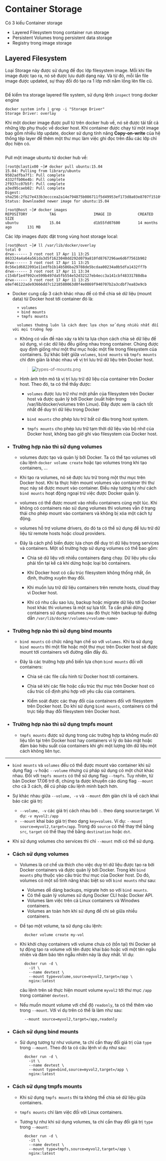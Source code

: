 # Container Storage
Có 3 kiểu Container storage

  - Layered Filesystem trong container run storage
  - Persistent Volumes trong persistent data storage
  - Registry trong image storage

## Layered Filesystem

Loại Storage này được sử dụng để đọc lớp filesystem image. Mỗi khi file image được tạo ra, nó sẽ được lưu dưới dạng này. Và từ đó, mỗi lần file image được updated, sự thay đổi đó tạo ra 1 lớp mới nằm lồng lên file cũ.

<img src="">

Để kiểm tra storage layered file system, sử dụng lệnh `inspect` trong docker engine

```
docker system info | grep -i "Storage Driver"
Storage Driver: overlay
```

Khi một docker image được pull từ trên docker hub về, nó sẽ được tải tất cả những lớp phụ thuộc về docker host. Khi container được chạy từ một image  bao gồm nhiều lớp update, docker sử dụng tính năng **Copy-on-write** của hệ thống tệp layer để thêm một thư mục làm việc ghi đọc trên đầu các lớp chỉ đọc hiện có.

<img src="">

Pull một image ubuntu từ docker hub về:

```
[root@clastix00 ~]# docker pull ubuntu:15.04
15.04: Pulling from library/ubuntu
9502adfba7f1: Pull complete
4332ffb06e4b: Pull complete
2f937cc07b5f: Pull complete
a3ed95caeb02: Pull complete
Digest: sha256:2fb27e433b3ecccea2a14e794875b086711f5d49953ef173d8a03e8707f1510f
Status: Downloaded newer image for ubuntu:15.04

[root@host ~]# docker images
REPOSITORY          TAG                 IMAGE ID            CREATED             SIZE
ubuntu              15.04               d1b55fd07600        14 months ago       131 MB
```

Các lớp images được đặt trong vùng host storage local:

```
[root@host ~]# ll /var/lib/docker/overlay
total 0
drwx------ 3 root root 17 Apr 11 13:25 863324a4a64a561da3d5f1623040dd292d079a810fd8767296ae6d6f7561b902
drwx------ 3 root root 17 Apr 11 13:25 8c56e1d6822091e11edfb1b14b586ba29788de5bcdaa00234a0b5dfa1432ff7b
drwx------ 3 root root 17 Apr 11 13:34 c154bf1e4f992ce599b497da5fb554e52d32127eb4ecc3a141cbf48331788dba
drwx------ 3 root root 17 Apr 11 13:25 e8ef46122ade93666dd7c1218580063d0f4e0869f940707b2a3cdbf7ea83e9cb
```
- Docker cung cấp 3 cách khác nhau để có thể chia sẻ dữ liệu (mount data) từ Docker host tới container đó là:

        + volumes
        + bind mounts
        + tmpfs mounts

        volumes thường luôn là cách được lựa chọn sử dụng nhiều nhất đối với mọi trường hợp

    - Không có vấn đề nào xảy ra khi ta lựa chọn cách chia sẻ dữ liệu để sử dụng, vì các dữ liệu đều giống nhau trong container. Chúng được quy định giống như một thư mục hoặc một file trong filesystem của containers. Sự khác biệt giữa `volumes`, `bind mounts` và `tmpfs mounts` chỉ đơn giản là khác nhau về vị trí lưu trữ dữ liệu trên Docker host.

        > ![types-of-mounts.png](../../images/types-of-mounts.png)

    - Hình ảnh trên mô tả vị trí lưu trữ dữ liệu của container trên Docker host. Theo đó, ta có thể thấy được:

        + `volumes` được lưu trữ như một phần của filesystem trên Docker host và được quản lý bởi Docker (xuất hiện trong /var/lib/docker/volumes trên Linux).  Đây được xem là cách tốt nhất để duy trì dữ liệu trong Docker

        + `bind mounts` cho phép lưu trữ bất cứ đâu trong host system. 

        + `tmpfs mounts` cho phép lưu trữ tạm thời dữ liệu vào bộ nhớ của Docker host, không bao giờ ghi vào filesystem của Docker host.

- ### <a name="volumes"> Trường hợp nào thì sử dụng volumes</a>

    - volumes được tạo và quản lý bởi Docker. Ta có thể tạo volumes với câu lệnh `docker volume create` hoặc tạo volumes trong khi tạo containers, ...

    - Khi tạo ra volumes, nó sẽ được lưu trữ trong một thư mục trên Docker host. Khi ta thực hiện mount volumes vào container thì thư mục này sẽ được mount vào container. Điều này tương tự như cách `bind mounts` hoạt động ngoại trừ việc được Docker quản lý.

    - volumes có thể được mount vào nhiểu containers cùng một lúc. Khi không có containers nào sử dụng volumes thì volumes vẫn ở trạng thái cho phép mount vào containers và không bị xóa một cách tự động.

    - volumes hỗ trợ volume drivers, do đó ta có thể sử dụng để lưu trữ dữ liệu từ remote hosts hoặc cloud providers.

    - Đây là cách phổ biến được lựa chọn để duy trì dữ liệu trong services và containers. Một số trường hợp sử dụng volumes có thể bao gồm:

        + Chia sẻ dữ liệu với nhiều containers đang chạy. Dữ liệu yêu cầu phải tồn tại kể cả khi dừng hoặc loại bỏ containers.

        + Khi Docker host có cấu trúc filesystem không thống nhất, ổn định, thường xuyên thay đổi.

        + Khi muốn lưu trữ dữ liệu containers trên remote hosts, cloud thay vì Docker host.

        + Khi có nhu cầu sao lưu, backup hoặc migrate dữ liệu tới Docker host khác thì volumes là một sự lựa tốt. Ta cần phải dừng containers sử dụng volumes sau đó thực hiện backup tại đường dẫn `/var/lib/docker/volumes/<volume-name>`


- ### <a name="bind-mounts"> Trường hợp nào thì sử dụng bind mounts</a>

    - `bind mounts` có chức năng hạn chế so với `volumes`. Khi ta sử dụng `bind mounts` thì một file hoặc một thư mục trên Docker host sẽ được mount tới containers với đường dẫn đầy đủ.

    - Đây là các trường hợp phổ biến lựa chọn `bind mounts` đối với containers:

        + Chia sẻ các file cấu hình từ Docker host tới containers. 

        + Chia sẻ khi các file hoặc cấu trúc thư mục trên Docker host có cấu trúc cố định phù hợp với yêu cầu của containers.

        + Kiểm soát được các thay đổi của containers đối với filesystem trên Docker host. Do khi sử dụng `bind mounts`, containers có thể trực tiếp thay đổi filesystem trên Docker host.

- ### <a name="tmpfs"> Trường hợp nào thì sử dụng tmpfs mount</a>

    - `tmpfs mounts` được sử dụng trong các trường hợp ta không muốn dữ liệu tồn tại trên Docker host hay containers vì lý do bảo mật hoặc đảm bảo hiệu suất của containers khi ghi một lượng lớn dữ liệu một cách không liên tục.

____

- `bind mounts` và `volumes` đều có thể được mount vào container khi sử dụng flag `-v` hoặc `--volume` nhưng cú pháp sử dụng có một chút khác nhau. Đối với `tmpfs mounts` có thể sử dụng flag `--tmpfs`. Tuy nhiên, từ bản Docker 17.06 trở đi, chúng ta được khuyến cáo dùng flag `--mount` cho cả 3 cách, để cú pháp câu lệnh minh bạch hơn.

- Sự khác nhau giữa `--volume, -v` và `--mount` đơn giản chỉ là về cách khai báo các giá trị:

    + `--volume, -v` các giá trị cách nhau bới `:`. theo dạng source:target. Ví dụ: `-v myvol2:/app`
    + `--mount` khai báo giá trị theo dạng `key=values`. Ví dụ: `--mount source=myvol2,target=/app`. Trong đó `source` có thể thay thế bằng `src`, `target` có thể thay thế bằng `destination` hoặc `dst`.

- Khi sử dụng volumes cho services thì chỉ `--mount` mới có thể sử dụng.

- ### <a name="use-volumes"> Cách sử dụng volumes</a>

    - Volumes là cơ chế ưa thích cho việc duy trì dữ liệu được tạo ra bởi Docker containers và được quản lý bởi Docker. Trong khi `bind mounts` phụ thuộc vào cấu trúc thư mục của Docker host. Do đó, volumes có một số tính năng khác biệt so với `bind mounts` như sau:

        + Volumes dễ dàng backups, migrate hơn so với `bind mounts`.
        + Có thể quản lý volumes sử dụng Docker CLI hoặc Docker API.
        + Volumes làm việc trên cả Linux containers và Winodws containers.
        + Volumes an toàn hơn khi sử dụng để chi sẻ giữa nhiều containers.

    - Để tạo một volume, ta sử dụng câu lệnh:

            docker volume create my-vol

    - Khi khởi chạy containers với volume chưa có (tồn tại) thì Docker sẽ tự động tạo ra volume với tên được khai báo hoặc với một tên ngẫu nhiên và đảm bảo tên ngẫu nhiên này là duy nhất. Ví dụ:

            docker run -d \
              -it \
              --name devtest \
              --mount type=volume,source=myvol2,target=/app \
              nginx:latest

        câu lệnh trên sẽ thực hiện mount volume `myvol2` tới thư mục `/app` trong container `devtest`.

    - Nếu muốn mount volume với chế độ `readonly`, ta có thể thêm vào trong `--mount`. Với ví dụ trên có thể là làm như sau:

            --mount source=myvol2,target=/app,readonly

- ### <a name="use-bind"> Cách sử dụng bind mounts</a>

    - Sử dụng tương tự như volume, ta chỉ cần thay đổi giá trị của `type` trong `--mount`. Theo đó ta có câu lệnh ví dụ như sau:

            docker run -d \
              -it \
              --name devtest \
              --mount type=bind,source=myvol2,target=/app \
              nginx:latest

- ### <a name="use-tmpfs"> Cách sử dụng tmpfs mounts</a>

    - Khi sử dụng `tmpfs mounts` thì ta không thể chia sẻ dữ liệu giữa containers.
    - `tmpfs mounts` chỉ làm việc đối với Linux containers.

    - Tương tự như khi sử dụng volumes, ta chỉ cần thay đổi giá trị `type` trong `--mount`:

            docker run -d \
              -it \
              --name devtest \
              --mount type=tmpfs,source=myvol2,target=/app \
              nginx:latest
              

